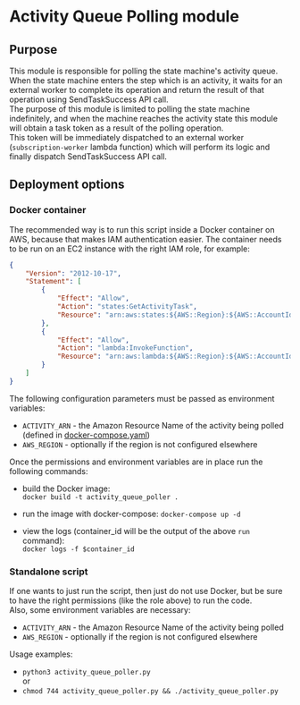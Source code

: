 # Activity Queue Polling module

## Purpose

This module is responsible for polling the state machine's activity queue.  
When the state machine enters the step which is an activity, it waits for an external worker to complete its operation and return the result of that operation using SendTaskSuccess API call.  
The purpose of this module is limited to polling the state machine indefinitely, and when the machine reaches the activity state this module will obtain a task token as a result of the polling operation.  
This token will be immediately dispatched to an external worker (`subscription-worker` lambda function) which will perform its logic and finally dispatch SendTaskSuccess API call.

## Deployment options

### Docker container
The recommended way is to run this script inside a Docker container on AWS, because that makes IAM authentication easier. The container needs to be run on an EC2 instance with the right IAM role, for example:
```json
{
    "Version": "2012-10-17",
    "Statement": [
        {
            "Effect": "Allow",
            "Action": "states:GetActivityTask",
            "Resource": "arn:aws:states:${AWS::Region}:${AWS::AccountId}:activity:ProcessUsersSubscriptionActivity"
        },
        {
            "Effect": "Allow",
            "Action": "lambda:InvokeFunction",
            "Resource": "arn:aws:lambda:${AWS::Region}:${AWS::AccountId}:function:subscription-worker"
        }
    ]
}
```

The following configuration parameters must be passed as environment variables:  
- `ACTIVITY_ARN` - the Amazon Resource Name of the activity being polled (defined in [docker-compose.yaml](docker-compose.yaml))  
- `AWS_REGION` - optionally if the region is not configured elsewhere  

Once the permissions and environment variables are in place run the following commands:

- build the Docker image:  
`docker build -t activity_queue_poller .` 

- run the image with docker-compose:
`docker-compose up -d`

- view the logs (container_id will be the output of the above `run` command):  
`docker logs -f $container_id`


### Standalone script

If one wants to just run the script, then just do not use Docker, but be sure to have the right permissions (like the role above) to run the code.  
Also, some environment variables are necessary:  
- `ACTIVITY_ARN` - the Amazon Resource Name of the activity being polled  
- `AWS_REGION` - optionally if the region is not configured elsewhere  

Usage examples:
- `python3 activity_queue_poller.py`  
or
- `chmod 744 activity_queue_poller.py && ./activity_queue_poller.py`
